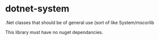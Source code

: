 # dotnet-system
.Net classes that should be of general use (sort of like System/mscorlib

This library must have no nuget dependancies.